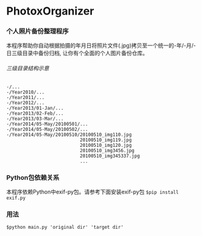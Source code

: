 # PhotoxOrganizer 
### 个人照片备份整理程序

本程序帮助你自动根据拍摄的年月日将照片文件(.jpg)拷贝至一个统一的-年/-月/-日三级目录中备份归档, 让你有个全面的个人图片备份仓库。

###### 三级目录结构示意

```
-/...
-/Year2010/...
-/Year2011/...
-/Year2012/...
-/Year2013/01-Jan/...
-/Year2013/02-Feb/...
-/Year2013/03-Mar/...
-/Year2014/05-May/20100501/...
-/Year2014/05-May/20100502/...
-/Year2014/05-May/20100510/20100510_img110.jpg
                           20100510_img119.jpg
                           20100510_img120.jpg
                           20100510_img3456.jpg
                           20100510_img345337.jpg
                           ...
```

### Python包依赖关系

本程序依赖Python中exif-py包。请参考下面安装exif-py包
`$pip install exif.py`

### 用法
`$python main.py 'original dir' 'target dir'`